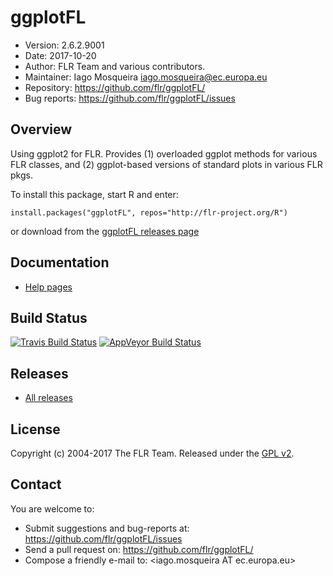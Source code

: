 # ggplotFL
- Version: 2.6.2.9001
- Date: 2017-10-20
- Author: FLR Team and various contributors.
- Maintainer: Iago Mosqueira <iago.mosqueira@ec.europa.eu>
- Repository: <https://github.com/flr/ggplotFL/>
- Bug reports: <https://github.com/flr/ggplotFL/issues>

## Overview
Using ggplot2 for FLR. Provides (1) overloaded ggplot methods for various FLR classes, and (2) ggplot-based versions of standard plots in various FLR pkgs.

To install this package, start R and enter:

	install.packages("ggplotFL", repos="http://flr-project.org/R")

or download from the [ggplotFL releases page](https://github.com/flr/ggplotFL/releases/latest)

## Documentation
- [Help pages](http://flr-project.org/ggplotFL)

## Build Status
[![Travis Build Status](https://travis-ci.org/flr/ggplotFL.svg?branch=master)](https://travis-ci.org/flr/ggplotFL)
[![AppVeyor Build Status](https://ci.appveyor.com/api/projects/status/github/flr/ggplotFL?branch=master&svg=true)](https://ci.appveyor.com/project/flr/ggplotFL)

## Releases
- [All releases](https://github.com/flr/ggplotFL/releases/)

## License
Copyright (c) 2004-2017 The FLR Team. Released under the [GPL v2](http://www.gnu.org/licenses/gpl-2.0.html).

## Contact
You are welcome to:

- Submit suggestions and bug-reports at: <https://github.com/flr/ggplotFL/issues>
- Send a pull request on: <https://github.com/flr/ggplotFL/>
- Compose a friendly e-mail to: <iago.mosqueira AT ec.europa.eu>
